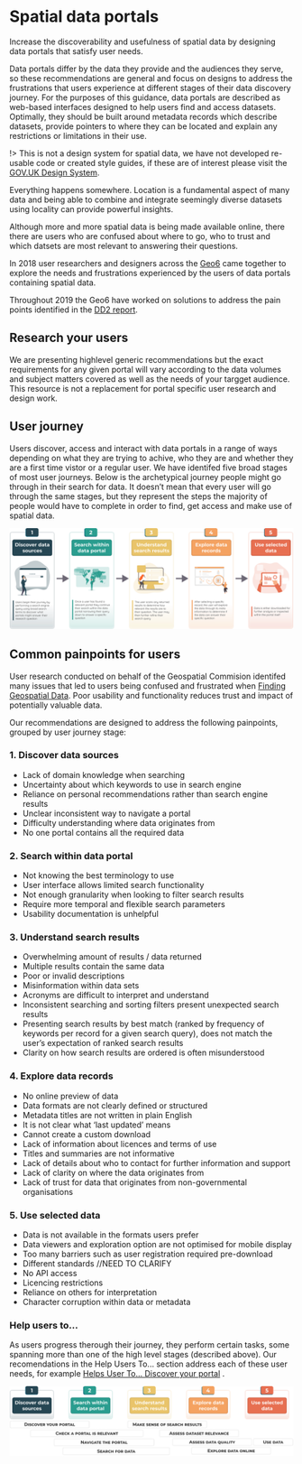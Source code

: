# Spatial data portals

Increase the discoverability and usefulness of spatial data by designing data portals that satisfy user needs. 

Data portals differ by the data they provide and the audiences they serve, so these recommendations are general and focus on designs to address the frustrations that users experience at different stages of their data discovery journey. For the purposes of this guidance, data portals are described as web-based interfaces designed to help users find and access datasets. Optimally, they should be built around metadata records which describe datasets, provide pointers to where they can be located and explain any restrictions or limitations in their use. 

!> This is not a design system for spatial data, we have not developed re-usable code or created style guides, if these are of interest please visit the [GOV.UK Design System](https://design-system.service.gov.uk/get-started/).

Everything happens somewhere. Location is a fundamental aspect of many data and being able to combine and integrate seemingly diverse datasets using locality can provide powerful insights. 

Although more and more spatial data is being made available online, there there are users who are confused about where to go, who to trust and which datsets are most relevant to answering their questions.       

In 2018 user researchers and designers across the <u>Geo6</u> came together to explore the needs and frustrations experienced by the users of data portals containing spatial data.

Throughout 2019 the Geo6 have worked on solutions to address the pain points identified in the <u>DD2 report</u>.

## Research your users
We are presenting highlevel generic recommendations but the exact requirements for any given portal will vary according to the data volumes and subject matters covered as well as the needs of your targget audience. This resource is not a replacement for portal specific user research and design work.  

## User journey
Users discover, access and interact with data portals in a range of ways depending on what they are trying to achive, who they are and whether they are a first time vistor or a regular user. We have identifed five broad stages of most user journeys. Below is the archetypical journey people might go through in their search for data. It doesn’t mean that every user will go through the same stages, but they represent the steps the majority of people would have to complete in order to find, get access and make use of spatial data. 

![User Journey Stages](../_media/spatial-data-journey-v3.svg)

## Common painpoints for users
User research conducted on behalf of the Geospatial Commision identifed many issues that led to users being confused and frustrated when [Finding Geospatial Data](https://www.gov.uk/government/publications/finding-geospatial-data/finding-geospatial-data). Poor usability and functionality reduces trust and impact of potentially valuable data. 

Our recommendations are designed to address the following painpoints, grouped by user journey stage:  

### 1. Discover data sources
*	Lack of domain knowledge when searching
*	Uncertainty about which keywords to use in search engine
*	Reliance on personal recommendations rather than search engine results
*	Unclear inconsistent way to navigate a portal 
*	Difficulty understanding where data originates from
*	No one portal contains all the required data

### 2. Search within data portal
*	Not knowing the best terminology to use
*	User interface allows limited search functionality
*	Not enough granularity when looking to filter search results
*	Require more temporal and flexible search parameters
*	Usability documentation is unhelpful

### 3. Understand search results
*	Overwhelming amount of results / data returned
*	Multiple results contain the same data
*	Poor or invalid descriptions
*	Misinformation within data sets
*	Acronyms are difficult to interpret and understand
*	Inconsistent searching and sorting filters present unexpected search results
*	Presenting search results by best match (ranked by frequency of keywords per record for a given search query), does not match the user’s expectation of ranked search results
*	Clarity on how search results are ordered is often misunderstood

### 4. Explore data records
*	No online preview of data
*	Data formats are not clearly defined or structured
*	Metadata titles are not written in plain English
*	It is not clear what ‘last updated’ means
*	Cannot create a custom download
*	Lack of information about licences and terms of use
*	Titles and summaries are not informative
*	Lack of details about who to contact for further information and support
*	Lack of clarity on where the data originates from
*	Lack of trust for data that originates from non-governmental organisations

### 5. Use selected data
*	Data is not available in the formats users prefer 
*	Data viewers and exploration option are not optimised for mobile display
*	Too many barriers such as user registration required pre-download
*	Different standards //NEED TO CLARIFY
*	No API access
*	Licencing restrictions
*	Reliance on others for interpretation
*	Character corruption within data or metadata

### Help users to...
As users progress therough their journey, they perform certain tasks, some spanning more than one of the high level stages (described above). Our recomendations in the Help Users To... section address each of these user needs, for example [Helps User To... Discover your portal](main-content/steps/discover-your-portal) .   

![User tasks](../_media/help-users.svg)

<!--### Key pages-->
<!--We have also provided guidance on design considerations for a selction of key portal pages such ast the [Homepage](main-content/pages/homepage) within the Pages section.-->

<!--![User tasks](../_media/key-pages.svg)-->


